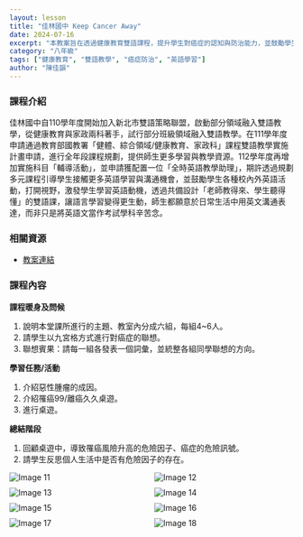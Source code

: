 ```yaml
---
layout: lesson
title: "佳林國中 Keep Cancer Away"
date: 2024-07-16
excerpt: "本教案旨在透過健康教育雙語課程，提升學生對癌症的認知與防治能力，並鼓勵學生積極參與英語學習活動。"
category: "八年級"
tags: ["健康教育", "雙語教學", "癌症防治", "英語學習"]
author: "陳佳韻"
---
```


### 課程介紹

佳林國中自110學年度開始加入新北市雙語策略聯盟，啟動部分領域融入雙語教學，從健康教育與家政兩科著手，試行部分班級領域融入雙語教學。在111學年度申請通過教育部國教署「健體、綜合領域/健康教育、家政科」課程雙語教學實施計畫申請，進行全年段課程規劃，提供師生更多學習與教學資源。112學年度再增加實施科目「輔導活動」，並申請獲配置一位「全時英語教學助理」，期許透過規劃多元課程引導學生接觸更多英語學習與溝通機會，並鼓勵學生各種校內外英語活動，打開視野，激發學生學習英語動機，透過共備設計「老師教得來、學生聽得懂」的雙語課，讓語言學習變得更生動，師生都願意於日常生活中用英文溝通表達，而非只是將英語文當作考試學科辛苦念。

### 相關資源

* [教案連結](https://drive.google.com/file/d/1I5fwMkzxs-YOO6emyZKFzuYru8jz9-Qz/view?usp=sharing)

### 課程內容

**課程暖身及問候**

1.  說明本堂課所進行的主題、教室內分成六組，每組4~6人。
2.  請學生以九宮格方式進行對癌症的聯想。
3.  聯想賓果：請每一組各發表一個詞彙，並統整各組同學聯想的方向。

**學習任務/活動**

1.  介紹惡性腫瘤的成因。
2.  介紹罹癌99/離癌久久桌遊。
3.  進行桌遊。

**總結階段**

1.  回顧桌遊中，導致罹癌風險升高的危險因子、癌症的危險訊號。
2.  請學生反思個人生活中是否有危險因子的存在。

<div style="display: flex; flex-direction: row; flex-wrap: wrap; gap: 10px; margin-bottom: 10px;">
    <img src="https://lh5.googleusercontent.com/PRaploYxCIjPPOVAqy7yw7EKlyHPoL5jwaEVnEr8DWdU5pZ15zWIkCjF_evPg9mdUYAOlD9zKSHSazoJlO_HzqWp3kTshGX-UX_X-y1RRH_dcmR_A8PWsk-7fkPWw4qRK2FHkcYxF9vo3FWEM3bqAudUMngWcx0YQG8X0kTkQb2gN8x4vn5K_A=w1280" alt="Image 11" style="flex: 1; min-width: 48%; object-fit: cover;">
    <img src="https://lh6.googleusercontent.com/wiABcFe1gzyhaKK2L81Id_bTkqGiKFu11yTPrHcMdhZ_obNs8YITM3GlFF7O4yA8pxgnh9zq7fyfIdGsZcE-na-wgYxXo2PaDqTVhyM3F1gUPaczPDoZw72mgwhK1DDc_1lyMc93vZrpuHgcm_p9K_yytWyGceTTrdCTE2ENfhuKGNVWrgrN2w=w1280" alt="Image 12" style="flex: 1; min-width: 48%; object-fit: cover;">
</div>

<div style="display: flex; flex-direction: row; flex-wrap: wrap; gap: 10px; margin-bottom: 10px;">
    <img src="https://lh3.googleusercontent.com/M14TVSOgtOEnUsIex-wQvkEk9zOAXSgK5qqZgS4uqPXCodp7FMA4_Vj7-k4SvSelbPn4cxqyrQuCxADN03uio3aVh-SQl8e3402mYfFEar66f1iHtm65myD2R2O4UyDPGhuOZQ7uKuF2EvR_ymDkzfG671H2ZHUWg5B5G7TCr410VgbDtdxFPA=w1280" alt="Image 13" style="flex: 1; min-width: 48%; object-fit: cover;">
    <img src="https://lh3.googleusercontent.com/q9D1bBuHOZwc-sdPFeCZB0IKhJNYsuZdrZc9hXTIfS5x_xO_MHK_NMYSFhHPKtWEalKnjFAUx7W3OlBAGT0f89wx7AeFibyiMYxKB5gZnrfdbXfoL6oBSYBnJbZ1V7xA_0H4RVqzTi-ZhUEr4GM7fDmVSd9plc2-37KKqdbp6gxchjBteAQ21Aw=w1280" alt="Image 14" style="flex: 1; min-width: 48%; object-fit: cover;">
</div>

<div style="display: flex; flex-direction: row; flex-wrap: wrap; gap: 10px; margin-bottom: 10px;">
    <img src="https://lh4.googleusercontent.com/d4Pg6XVZPprUivIDmfwHP30PJ4g1I4YFtYAQzmwnzXwJzMqR0GCauy2zVvrfH31RMiwnkkha3GEbH8aM2BXAg8RZL9zUqazigiUNoW9wHLGin74ueP67l_BNJ6STXyOHiLqoN06zTAAaMTzk2oZviOlM62NGqsOEaOQ33VilCWrdyw2q4S2Q=w1280" alt="Image 15" style="flex: 1; min-width: 48%; object-fit: cover;">
    <img src="https://lh3.googleusercontent.com/nZqBUcpJP3C4cKDj0fjs4XJueEIyR4Cjb0HH6eLoJe6XpSGDcdWeKYfOh7Of35vEBBCROunl-Cl4fGsou8gfR0xX32iq45iE20dzKt60tLy5dC0Q8xjKgUdWQfQ-5Ej5u0pPXXJB91Mnxq0oPTIwg1qZgDkDX_pPErDjH5rB6X_r-RYDK76veA=w1280" alt="Image 16" style="flex: 1; min-width: 48%; object-fit: cover;">
</div>

<div style="display: flex; flex-direction: row; flex-wrap: wrap; gap: 10px; margin-bottom: 10px;">
    <img src="https://lh5.googleusercontent.com/JYbpIr2PXF74sZRY8-FzX-cklq1U_X_ZfJaDcIjxXv0WTmhS0jmxQYKdiBTk6jcbNMt17lYM1qTVJ2onzIqP_Qj4gshctaULMKYSepOa0mYLanvlXqSsYh1zei-tSMzf57bYGiFXnGnUGG3nHcYjjr3A-q5Sn4P_iQ5hQFqQFmLFDMPLYzkfeBZZw=w1280" alt="Image 17" style="flex: 1; min-width: 48%; object-fit: cover;">
    <img src="https://lh5.googleusercontent.com/0gGZtyhtxrw5Q4DfTYzAm9SCDKFeMs4hnuQWh61aDrIpPo25Oevmsz9HevRwacW6KI_BBHwQfMngvS-mg0pTrdeVKgAra2vM4kU7TGuecdAQjAobTtDplkUypQPbWvoODHFFIsxQ53fiKvQUVMSwYDmGaZYUNUuUC3k-WJPX4hmKtdkunXFdZA=w1280" alt="Image 18" style="flex: 1; min-width: 48%; object-fit: cover;">
</div>


